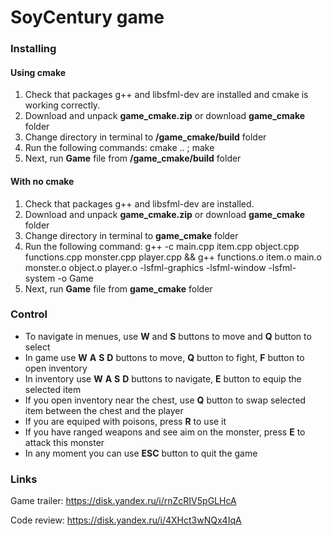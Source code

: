# SoyCentury game #

### Installing ###

#### Using cmake ####

1. Check that packages g++ and libsfml-dev are installed and cmake is working correctly.
2. Download and unpack **game_cmake.zip** or download **game_cmake** folder
3. Change directory in terminal to **/game_cmake/build** folder
4. Run the following commands: cmake .. ; make 
5. Next, run **Game** file from **/game_cmake/build** folder


#### With no cmake ####

1. Check that packages g++ and libsfml-dev are installed.
2. Download and unpack **game_cmake.zip** or download **game_cmake** folder
3. Change directory in terminal to **game_cmake** folder
4. Run the following command: g++ -c main.cpp item.cpp object.cpp functions.cpp monster.cpp player.cpp && g++ functions.o item.o main.o monster.o object.o player.o -lsfml-graphics -lsfml-window -lsfml-system -o Game
5. Next, run **Game** file from **game_cmake** folder



### Control ###

* To navigate in menues, use **W** and **S** buttons to move and **Q** button to select 
* In game use **W** **A** **S** **D** buttons to move, **Q** button to fight, **F** button to open inventory
* In inventory use **W** **A** **S** **D** buttons to navigate, **E** button to equip the selected item
* If you open inventory near the chest, use **Q** button to swap selected item between the chest and the player
* If you are equiped with poisons, press **R** to use it
* If you have ranged weapons and see aim on the monster, press **E** to attack this monster
* In any moment you can use **ESC** button to quit the game


### Links ###

Game trailer: https://disk.yandex.ru/i/rnZcRIV5pGLHcA

Code review: https://disk.yandex.ru/i/4XHct3wNQx4IqA
